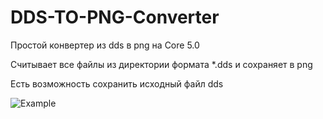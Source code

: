 # DDS-TO-PNG-Converter
Простой конвертер из dds в png на Core 5.0

Считывает все файлы из директории формата *.dds и сохраняет в png

Есть возможность сохранить исходный файл dds

![Example](http://dl3.joxi.net/drive/2022/02/06/0017/0748/1159916/16/b61e69b475.png)

